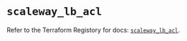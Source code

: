# `scaleway_lb_acl`

Refer to the Terraform Registory for docs: [`scaleway_lb_acl`](https://registry.terraform.io/providers/scaleway/scaleway/2.27.0/docs/resources/lb_acl).
